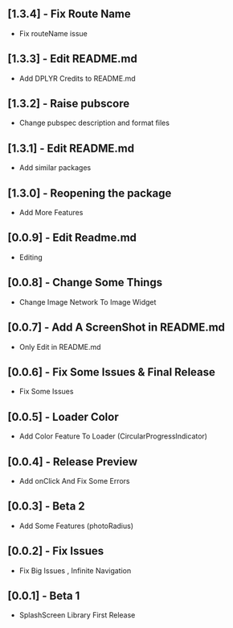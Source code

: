 ## [1.3.4] - Fix Route Name
  * Fix routeName issue
## [1.3.3] - Edit README.md
  * Add DPLYR Credits to README.md
## [1.3.2] - Raise pubscore
  * Change pubspec description and format files
## [1.3.1] - Edit README.md
  * Add similar packages
## [1.3.0] - Reopening the package
  * Add More Features
## [0.0.9] - Edit Readme.md
  * Editing
## [0.0.8] - Change Some Things 
  * Change Image Network To Image Widget
## [0.0.7] - Add A ScreenShot in README.md
  * Only Edit in README.md
## [0.0.6] - Fix Some Issues & Final Release
  * Fix Some Issues
## [0.0.5] - Loader Color
  * Add Color Feature To Loader (CircularProgressIndicator)
## [0.0.4] - Release Preview
  * Add onClick And Fix Some Errors
## [0.0.3] - Beta 2
  * Add Some Features (photoRadius)
## [0.0.2] - Fix Issues
  * Fix Big Issues , Infinite Navigation
## [0.0.1] - Beta 1
  * SplashScreen Library First Release
